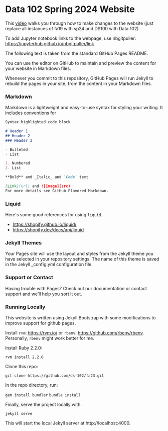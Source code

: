 # Data 102 Spring 2024 Website

This [video](https://www.youtube.com/watch?v=azPPK5aOcV0) walks you through how to make changes to the website (just replace all instances of fa19 with sp24 and DS100 with Data 102).

To add Jupyter notebook links to the webpage, use nbgitpuller: https://jupyterhub.github.io/nbgitpuller/link

The following text is taken from the standard GitHub Pages README.


You can use the editor on GitHub to maintain and preview the content for your website in Markdown files.

Whenever you commit to this repository, GitHub Pages will run Jekyll to rebuild the pages in your site, from the content in your Markdown files.

### Markdown
Markdown is a lightweight and easy-to-use syntax for styling your writing. It includes conventions for

```markdown
Syntax highlighted code block

# Header 1
## Header 2
### Header 3

- Bulleted
- List

1. Numbered
2. List

**Bold** and _Italic_ and `Code` text

[Link](url) and ![Image](src)
For more details see GitHub Flavored Markdown.
```

### Liquid
Here's some good references for using `liquid`.
- https://shopify.github.io/liquid/
- https://shopify.dev/docs/api/liquid

### Jekyll Themes
Your Pages site will use the layout and styles from the Jekyll theme you have selected in your repository settings. The name of this theme is saved in the Jekyll _config.yml configuration file.

### Support or Contact
Having trouble with Pages? Check out our documentation or contact support and we’ll help you sort it out.

### Running Locally
This website is written using Jekyll Bootstrap with some modifications to improve support for github pages.

Install `rvm`: https://rvm.io/ or `rbenv`: https://github.com/rbenv/rbenv. Personally, `rbenv` might work better for me.

Install Ruby 2.2.0:

``rvm install 2.2.0``

Clone this repo:

``git clone https://github.com/ds-102/fa23.git``

In the repo directory, run:

``gem install bundler``
``bundle install``

Finally, serve the project locally with:

``jekyll serve``

This will start the local Jekyll server at http://localhost:4000.
